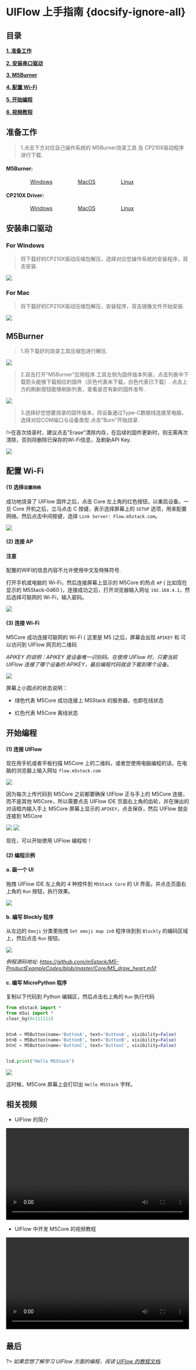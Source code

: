 # UIFlow 上手指南 {docsify-ignore-all}

## 目录

**[1. 准备工作](#准备工作)**

**[2. 安装串口驱动](#安装串口驱动)**

**[3. M5Burner](#M5Burner)**

**[4. 配置 Wi-Fi](#配置-Wi-Fi)**

**[5. 开始编程](#开始编程)**

**[6. 视频教程](#相关视频)**


## 准备工作

>1.点击下方对应自己操作系统的 M5Burner烧录工具 及 CP210X驱动程序 进行下载.

<div class="link">
 <h4><span>M5Burner:</span></h4>
    <p>
    <a href="https://m5stack.oss-cn-shenzhen.aliyuncs.com/resource/software/M5Burner.zip" target="_blank" rel="noopener noreferrer"><img src="https://cdn.shopify.com/s/files/1/0056/7689/2250/files/windows_89cc6ea0-2a3c-4327-97e5-8f51f448c38b_icon.png?v=1557026574" alt="">Windows</a>
    <a href="https://m5stack.oss-cn-shenzhen.aliyuncs.com/resource/software/M5Burner_MacOS.zip" target="_blank" rel="noopener noreferrer"><img src="https://cdn.shopify.com/s/files/1/0056/7689/2250/files/mac_large.png?v=1557026570" alt="">MacOS</a>
    <a href="https://m5stack.oss-cn-shenzhen.aliyuncs.com/resource/software/M5Burner_Linux.zip" target="_blank" rel="noopener noreferrer"><img src="https://cdn.shopify.com/s/files/1/0056/7689/2250/files/linux_icon.png?v=1557026584" alt="">Linux</a></p>

 <h4><span>CP210X Driver:</span></h4>
    <p>
    <a href="https://m5stack.oss-cn-shenzhen.aliyuncs.com/resource/drivers/CP210x_VCP_Windows.zip" target="_blank" rel="noopener noreferrer"><img src="https://cdn.shopify.com/s/files/1/0056/7689/2250/files/windows_89cc6ea0-2a3c-4327-97e5-8f51f448c38b_icon.png?v=1557026574" alt="">Windows</a>
    <a href="https://m5stack.oss-cn-shenzhen.aliyuncs.com/resource/drivers/CP210x_VCP_MacOS.zip" target="_blank" rel="noopener noreferrer"><img src="https://cdn.shopify.com/s/files/1/0056/7689/2250/files/mac_large.png?v=1557026570" alt="">MacOS</a>
    <a href="https://m5stack.oss-cn-shenzhen.aliyuncs.com/resource/drivers/CP210x_VCP_Linux.zip" target="_blank" rel="noopener noreferrer"><img src="https://cdn.shopify.com/s/files/1/0056/7689/2250/files/linux_icon.png?v=1557026584" alt="">Linux</a>
    </p>
</div>


## 安装串口驱动

### For Windows

>将下载好的CP210X驱动压缩包解压，选择对应您操作系统的安装程序，双击安装.

<img src="assets/img/getting_started_pics/how_to_burn_firmware/M5Burner/CP210X_WIN.jpg">


### For Mac

>将下载好的CP210X驱动压缩包解压，安装程序，双击镜像文件开始安装.

<img src="assets/img/getting_started_pics/how_to_burn_firmware/M5Burner/CP210X_MAC.png">


## M5Burner

>1.将下载好的烧录工具压缩包进行解压.

<img src="assets/img/getting_started_pics/how_to_burn_firmware/M5Burner/M5Burner_01.jpg">

>2.双击打开"M5Burner"应用程序.工具左侧为固件版本列表，点击列表中下载箭头能够下载相应的固件（灰色代表未下载，白色代表已下载）.
>点击上方的刷新按钮能够刷新列表，查看是否有新的固件发布.

<img src="assets/img/getting_started_pics/how_to_burn_firmware/M5Burner/M5Burner_02.jpg">

>3.选择好您想要烧录的固件版本，将设备通过Type-C数据线连接至电脑，选择对应COM端口与设备类型.点击"Burn"开始烧录.

!>在首次烧录时，建议点击"Erase"清除内存，在后续的固件更新时，则无需再次清除，否则将删除已保存的Wi-Fi信息，及刷新API Key.

<img src="assets/img/getting_started_pics/how_to_burn_firmware/M5Burner/M5Burner_03.jpg">

## 配置 Wi-Fi

#### (1) 选择`设置网络`

成功地烧录了 UIFlow 固件之后，点击 Core 左上角的红色按钮，以重启设备。一旦 Core 开机之后，立马点击 C 按键，表示选择屏幕上的 `SETUP` 选项，用来配置网络。然后点击中间按键，选择 `Link Server: Flow.m5stack.com`。

<img src="assets/img/getting_started_pics/m5stack_core/get_started_with_uiflow/core_home_page_04.png">

#### (2) 连接 AP

#### 注意

配置的WIFI的信息内容不允许使用中文及特殊符号.

打开手机或电脑的 Wi-Fi，然后连接屏幕上显示的 M5Core 的热点 `AP` ( 比如现在显示的 M5Stack-0d60 )，连接成功之后，打开浏览器输入网址 `192.168.4.1`，然后选择可联网的 Wi-Fi，输入密码。

<img src="assets/img/getting_started_pics/m5stack_core/get_started_with_uiflow/core_home_page_05.png">

#### (3) 连接 Wi-Fi

M5Core 成功连接可联网的 Wi-Fi ( 这里是 M5 )之后，屏幕会出现 `APIKEY` 和 可以访问到 UIFlow 网页的二维码

*APIKEY 的说明：APIKEY 是设备唯一识别码。在使用 UIFlow 时，只要当前 UIFlow 连接了哪个设备的 APIKEY，最后编程代码就会下载到哪个设备。*

<img src="assets/img/getting_started_pics/m5stack_core/get_started_with_uiflow/core_home_page_06.png">

屏幕上小圆点的状态说明：

* 绿色代表 M5Core 成功连接上 M5Stack 的服务器，也即在线状态

* 红色代表 M5Core 离线状态

## 开始编程

#### (1) 连接 UIFlow

现在用手机或者平板扫描 M5Core 上的二维码，或者您使用电脑编程的话，在电脑的浏览器上输入网址 `flow.m5stack.com`

<img src="assets/img/getting_started_pics/m5stack_core/get_started_with_uiflow/webide.png">

因为每次上传代码到 M5Core 之前都要确保 UIFlow 正与手上的 M5Core 连接，而不是其他 M5Core，所以需要点击 UIFlow IDE 页面右上角的齿轮，并在弹出的对话框内输入手上 M5Core 屏幕上显示的 `APIKEY`，点击保存，然后 UIFlow 就会连接到 M5Core

<img src="assets/img/getting_started_pics/m5stack_core/get_started_with_uiflow/click_for_apikey.png">

<img src="assets/img/getting_started_pics/m5stack_core/get_started_with_uiflow/input_apikey.png">

现在，可以开始使用 UIFlow 编程啦！

#### (2) 编程示例

#### a. 画一个 UI

拖拽 UIFlow IDE 左上角的 4 种控件到 `M5Stack Core` 的 UI 界面，并点击页面右上角的 `Run` 按钮，执行效果。

<img src="assets/img/getting_started_pics/m5stack_core/get_started_with_uiflow/draw_ui.gif">


#### b. 编写 Blockly 程序

从左边的 `Emoji` 分类里拖拽 `Set emoji map in0` 程序块到到 `Blockly` 的编码区域上，然后点击 `Run` 按钮。

<img src="assets/img/getting_started_pics/m5stack_core/get_started_with_uiflow/draw_heart.gif">


*例程源码地址: https://github.com/m5stack/M5-ProductExampleCodes/blob/master/Core/M5_draw_heart.m5f*


#### c. 编写 MicroPython 程序

复制以下代码到 Python 编辑区，然后点击右上角的 `Run` 执行代码
```Python
from m5stack import *
from m5ui import *
clear_bg(0x111111)


btnA = M5Button(name='ButtonA', text='ButtonA', visibility=False)
btnB = M5Button(name='ButtonB', text='ButtonB', visibility=False)
btnC = M5Button(name='ButtonC', text='ButtonC', visibility=False)


lcd.print("Hello M5Stack")
```

<img src="assets/img/getting_started_pics/m5stack_core/get_started_with_uiflow/program_with_micropython.png">


这时候，M5Core 屏幕上会打印出 `Hello M5Stack` 字样。

## 相关视频

- UIFlow 的简介

<video width="500" controls>
    <source src="https://m5stack.oss-cn-shenzhen.aliyuncs.com/video/LukeVideo/UI%20Flow%20Overview.mp4" type="video/mp4">
</video>

- UIFlow 中开发 M5Core 的视频教程

<video width="500" controls>
    <source src="https://m5stack.oss-cn-shenzhen.aliyuncs.com/video/%E6%95%99%E7%A8%8B/UIFlow%20Tutorials/A3%20-%20UIflow%E7%AE%80%E4%BB%8B.mp4" type="video/mp4">
</video>

## 最后

?> *如果您想了解学习 UIFlow 方面的编程，阅读 [UIFlow 的教程文档](https://m5stack.github.io/UIFlow_doc/cn/index.html).*


<style>

.link a{

    padding-left: 13%;

}

</style>